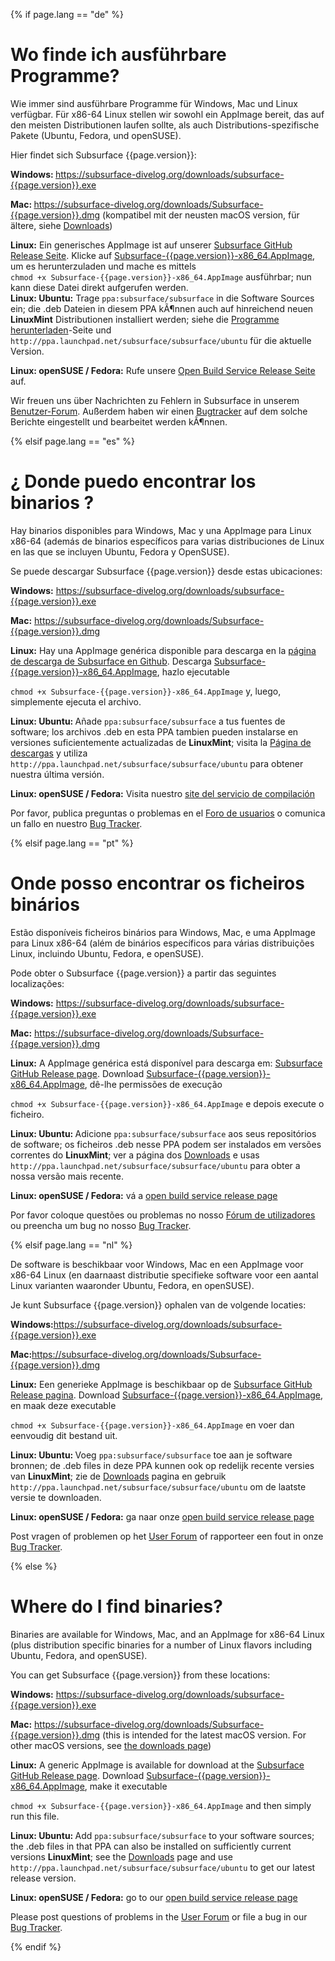 {% if page.lang == "de" %}

<h1>Wo finde ich ausführbare Programme?</h1>
<p>Wie immer sind ausführbare Programme für Windows, Mac und Linux verfügbar. Für x86-64 Linux stellen wir sowohl ein AppImage bereit, das auf den meisten Distributionen laufen sollte, als auch Distributions-spezifische Pakete (Ubuntu, Fedora, und openSUSE).</p>
<p>Hier findet sich Subsurface {{page.version}}:</p>
<p><strong>Windows: </strong><a href="https://subsurface-divelog.org/downloads/subsurface-{{page.version}}.exe">https://subsurface-divelog.org/downloads/subsurface-{{page.version}}.exe</a></p>
<p><strong>Mac: </strong><a href="https://subsurface-divelog.org/downloads/Subsurface-{{page.version}}.dmg">https://subsurface-divelog.org/downloads/Subsurface-{{page.version}}.dmg</a> (kompatibel mit der neusten macOS version, für ältere, siehe <a href="https://subsurface-divelog/downloads/">Downloads</a>)</p>
<p><strong>Linux:</strong> Ein generisches AppImage ist auf unserer <a href="https://github.com/Subsurface/subsurface/releases/tag/v{{page.version}}">Subsurface GitHub Release Seite</a>. Klicke auf <a href="https://subsurface-divelog.org/downloads/Subsurface-{{page.version}}-x86_64.AppImage">Subsurface-{{page.version}}-x86_64.AppImage</a>, um es herunterzuladen und mache es mittels<br><code>chmod +x Subsurface-{{page.version}}-x86_64.AppImage</code> ausführbar; nun kann diese Datei direkt aufgerufen werden.<br><strong>Linux: Ubuntu:</strong> Trage <code>ppa:subsurface/subsurface</code> in die Software Sources ein; die .deb Dateien in diesem PPA kÃ¶nnen auch auf hinreichend neuen <strong>LinuxMint</strong> Distributionen installiert werden; siehe die <a href="https://subsurface-divelog.org/download/">Programme herunterladen</a>-Seite und <code>http://ppa.launchpad.net/subsurface/subsurface/ubuntu</code> für die aktuelle Version.</p>
<p><strong>Linux: openSUSE / Fedora:</strong> Rufe unsere <a href="http://software.opensuse.org/download.html?project=home:Subsurface-Divelog&amp;package=subsurface">Open Build Service Release Seite</a> auf.</p>
<p>Wir freuen uns über Nachrichten zu Fehlern in Subsurface in unserem <a href="https://subsurface-divelog.org/user-forum/">Benutzer-Forum</a>. Außerdem haben wir einen <a href="https://github.com/Subsurface/subsurface/issues">Bugtracker</a> auf dem solche Berichte eingestellt und bearbeitet werden kÃ¶nnen.</p>

{% elsif page.lang == "es" %}
<h1>¿ Donde puedo encontrar los binarios ?</h1>
<p>Hay binarios disponibles para Windows, Mac y una AppImage para Linux x86-64 (además de binarios específicos para varias distribuciones de Linux en las que se incluyen Ubuntu,  Fedora y OpenSUSE).</p>
<p>Se puede descargar Subsurface {{page.version}} desde estas ubicaciones:</p>
<p><strong>Windows:</strong> <a href="https://subsurface-divelog.org/downloads/subsurface-{{page.version}}.exe">https://subsurface-divelog.org/downloads/subsurface-{{page.version}}.exe</a></p>
<p><strong>Mac:</strong> <a href="https://subsurface-divelog.org/downloads/Subsurface-{{page.version}}.dmg">https://subsurface-divelog.org/downloads/Subsurface-{{page.version}}.dmg</a></p>
<p><strong>Linux:</strong> Hay una AppImage genérica disponible para descarga en la <a href="https://github.com/Subsurface/subsurface/releases/tag/v{{page.version}}">página de descarga de Subsurface en Github</a>. Descarga <a href="https://subsurface-divelog.org/downloads/Subsurface-{{page.version}}-x86_64.AppImage">Subsurface-{{page.version}}-x86_64.AppImage</a>, hazlo ejecutable</p>
<p><code>chmod +x Subsurface-{{page.version}}-x86_64.AppImage</code> y, luego, simplemente ejecuta el archivo.</p>
<p><strong>Linux: Ubuntu: </strong>Añade <code>ppa:subsurface/subsurface</code> a tus fuentes de software; los archivos .deb en esta PPA tambien pueden instalarse en versiones suficientemente actualizadas de <strong>LinuxMint</strong>; visita la <a href="https://subsurface-divelog.org/download/">Página de descargas</a> y utiliza <code>http://ppa.launchpad.net/subsurface/subsurface/ubuntu</code> para obtener nuestra última versión.</p>
<p><strong>Linux: openSUSE / Fedora:</strong> Visita nuestro <a href="http://software.opensuse.org/download.html?project=home:Subsurface-Divelog&package=subsurface"> site del servicio de compilación</a></p>
<p>Por favor, publica preguntas o problemas en el <a href="https://subsurface-divelog.org/user-forum/">Foro de usuarios</a> o comunica un fallo en nuestro <a href="https://github.com/Subsurface/subsurface/issues">Bug Tracker</a>.</p>
{% elsif page.lang == "pt" %}

<h1>Onde posso encontrar os ficheiros binários</h1>
<p>Estão disponíveis ficheiros binários para Windows, Mac, e uma AppImage para Linux x86-64 (além de binários específicos para várias distribuições Linux, incluindo Ubuntu, Fedora, e openSUSE).</p>
<p>Pode obter o Subsurface {{page.version}} a partir das seguintes localizações:</p>
<p><strong>Windows:</strong> <a href="https://subsurface-divelog.org/downloads/subsurface-{{page.version}}.exe">https://subsurface-divelog.org/downloads/subsurface-{{page.version}}.exe</a></p>
<p><strong>Mac:</strong> <a href="https://subsurface-divelog.org/downloads/Subsurface-{{page.version}}.dmg">https://subsurface-divelog.org/downloads/Subsurface-{{page.version}}.dmg</a></p>
<p><strong>Linux:</strong> A AppImage genérica está disponível para descarga em: <a href="https://github.com/Subsurface/subsurface/releases/tag/v{{page.version}}">Subsurface GitHub Release page</a>. Download <a href="https://subsurface-divelog.org/downloads/Subsurface-{{page.version}}-x86_64.AppImage">Subsurface-{{page.version}}-x86_64.AppImage</a>, dê-lhe permissões de execução</p>
<p><code>chmod +x Subsurface-{{page.version}}-x86_64.AppImage</code> e depois execute o ficheiro.</p>
<p><strong>Linux: Ubuntu: </strong>Adicione <code>ppa:subsurface/subsurface</code> aos seus repositórios de software; os ficheiros .deb nesse PPA podem ser instalados em versões correntes do <strong>LinuxMint</strong>; ver a página dos <a href="https://subsurface-divelog.org/download/">Downloads</a> e usas <code>http://ppa.launchpad.net/subsurface/subsurface/ubuntu</code> para obter a nossa versão mais recente.</p>
<p><strong>Linux: openSUSE / Fedora:</strong> vá a <a href="http://software.opensuse.org/download.html?project=home:Subsurface-Divelog&package=subsurface">open build service release page</a></p>
<p>Por favor coloque questões ou problemas no nosso <a href="https://subsurface-divelog.org/user-forum/">Fórum de utilizadores</a> ou preencha um bug no nosso <a href="https://github.com/Subsurface/subsurface/issues">Bug Tracker</a>.</p>

{% elsif page.lang == "nl" %}

<p>De software is beschikbaar voor Windows, Mac en een AppImage voor x86-64 Linux (en daarnaast distributie specifieke software voor een aantal Linux varianten waaronder Ubuntu, Fedora, en openSUSE).</p>
<p>Je kunt Subsurface {{page.version}} ophalen van de volgende locaties:</p>
<p><strong>Windows:</strong><a href="https://subsurface-divelog.org/downloads/subsurface-{{page.version}}.exe">https://subsurface-divelog.org/downloads/subsurface-{{page.version}}.exe</a></p>
<p><strong>Mac:</strong><a href="https://subsurface-divelog.org/downloads/Subsurface-{{page.version}}.dmg">https://subsurface-divelog.org/downloads/Subsurface-{{page.version}}.dmg</a></p>
<p><strong>Linux:</strong> Een generieke AppImage is beschikbaar op de <a href="https://github.com/Subsurface/subsurface/releases/tag/v{{page.version}}">Subsurface GitHub Release pagina</a>. Download <a href="https://subsurface-divelog.org/downloads/Subsurface-{{page.version}}-x86_64.AppImage">Subsurface-{{page.version}}-x86_64.AppImage</a>, en maak deze executable</p>
<p><code>chmod +x Subsurface-{{page.version}}-x86_64.AppImage</code> en voer dan eenvoudig dit bestand uit.</p>
<p><strong>Linux: Ubuntu: </strong>Voeg <code>ppa:subsurface/subsurface</code> toe aan je software bronnen; de .deb files in deze PPA kunnen ook op redelijk recente versies van <strong>LinuxMint</strong>; zie de <a href="https://subsurface-divelog.org/nl/downloads/">Downloads</a> pagina en gebruik <code>http://ppa.launchpad.net/subsurface/subsurface/ubuntu</code> om de laatste versie te downloaden.</p>
<p><strong>Linux: openSUSE / Fedora:</strong> ga naar onze <a href="http://software.opensuse.org/download.html?project=home:Subsurface-Divelog&amp;package=subsurface">open build service release page</a></p>
<p>Post vragen of problemen op het <a href="https://subsurface-divelog.org/nl/user-forum-nl/">User Forum</a> of rapporteer een fout in onze <a href="https://github.com/Subsurface/subsurface/issues">Bug Tracker</a>.</p>

{% else %}

<h1>Where do I find binaries?</h1>
<p>Binaries are available for Windows, Mac, and an AppImage for x86-64 Linux (plus distribution specific binaries for a number of Linux flavors including Ubuntu, Fedora, and openSUSE).</p>
<p>You can get Subsurface {{page.version}} from these locations:</p>
<p><strong>Windows:</strong> <a href="https://subsurface-divelog.org/downloads/subsurface-{{page.version}}.exe">https://subsurface-divelog.org/downloads/subsurface-{{page.version}}.exe</a></p>
<p><strong>Mac:</strong> <a href="https://subsurface-divelog.org/downloads/Subsurface-{{page.version}}.dmg">https://subsurface-divelog.org/downloads/Subsurface-{{page.version}}.dmg</a> (this is intended for the latest macOS version. For other macOS versions, see <a href="https://subsurface-divelog/downloads/">the downloads page</a>)</p>
<p><strong>Linux:</strong> A generic AppImage is available for download at the <a href="https://github.com/Subsurface/subsurface/releases/tag/v{{page.version}}">Subsurface GitHub Release page</a>. Download <a href="https://subsurface-divelog.org/downloads/Subsurface-{{page.version}}-x86_64.AppImage">Subsurface-{{page.version}}-x86_64.AppImage</a>, make it executable</p>
<p><code>chmod +x Subsurface-{{page.version}}-x86_64.AppImage</code> and then simply run this file.</p>
<p><strong>Linux: Ubuntu: </strong>Add <code>ppa:subsurface/subsurface</code> to your software sources; the .deb files in that PPA can also be installed on sufficiently current versions <strong>LinuxMint</strong>; see the <a href="https://subsurface-divelog.org/download/">Downloads</a> page and use <code>http://ppa.launchpad.net/subsurface/subsurface/ubuntu</code> to get our latest release version.</p>
<p><strong>Linux: openSUSE / Fedora:</strong> go to our <a href="http://software.opensuse.org/download.html?project=home:Subsurface-Divelog&package=subsurface">open build service release page</a></p>
<p>Please post questions of problems in the <a href="https://subsurface-divelog.org/user-forum/">User Forum</a> or file a bug in our <a href="https://github.com/Subsurface/subsurface/issues">Bug Tracker</a>.</p>
{% endif %}
